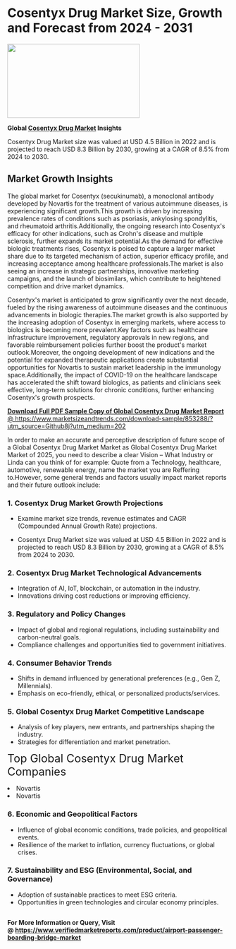 <H1>Cosentyx Drug Market Size, Growth and Forecast from 2024 - 2031</H1><img class="aligncenter size-medium wp-image-584254" src="https://thirdeyenews.in/wp-content/uploads/2024/09/Global-Market-Research-300x168.jpeg" alt="" width="300" height="168" /><p><strong>Global&nbsp;<a href="https://www.marketsizeandtrends.com/download-sample/853288/?utm_source=Github8j?utm_medium=202">Cosentyx Drug Market</a> Insights</strong></p><p>Cosentyx Drug Market size was valued at USD 4.5 Billion in 2022 and is projected to reach USD 8.3 Billion by 2030, growing at a CAGR of 8.5% from 2024 to 2030.</p><p><h2>Market Growth Insights</h2> <p>The global market for Cosentyx (secukinumab), a monoclonal antibody developed by Novartis for the treatment of various autoimmune diseases, is experiencing significant growth.This growth is driven by increasing prevalence rates of conditions such as psoriasis, ankylosing spondylitis, and rheumatoid arthritis.Additionally, the ongoing research into Cosentyx's efficacy for other indications, such as Crohn's disease and multiple sclerosis, further expands its market potential.As the demand for effective biologic treatments rises, Cosentyx is poised to capture a larger market share due to its targeted mechanism of action, superior efficacy profile, and increasing acceptance among healthcare professionals.The market is also seeing an increase in strategic partnerships, innovative marketing campaigns, and the launch of biosimilars, which contribute to heightened competition and drive market dynamics.</p> <p><a href="#"></a></p> <p>Cosentyx's market is anticipated to grow significantly over the next decade, fueled by the rising awareness of autoimmune diseases and the continuous advancements in biologic therapies.The market growth is also supported by the increasing adoption of Cosentyx in emerging markets, where access to biologics is becoming more prevalent.Key factors such as healthcare infrastructure improvement, regulatory approvals in new regions, and favorable reimbursement policies further boost the product's market outlook.Moreover, the ongoing development of new indications and the potential for expanded therapeutic applications create substantial opportunities for Novartis to sustain market leadership in the immunology space.Additionally, the impact of COVID-19 on the healthcare landscape has accelerated the shift toward biologics, as patients and clinicians seek effective, long-term solutions for chronic conditions, further enhancing Cosentyx's growth prospects.</p> <p><a href="#"></p><p><span class=""><strong>Download Full PDF Sample Copy of Global Cosentyx Drug Market Report</strong> @ <a href="https://www.marketsizeandtrends.com/download-sample/853288/?utm_source=Github8j?utm_medium=202" target="_blank">https://www.marketsizeandtrends.com/download-sample/853288/?utm_source=Github8j?utm_medium=202</a></span></p><p>In order to make an accurate and perceptive description of future scope of a Global&nbsp;Cosentyx Drug Market Market as Global&nbsp;Cosentyx Drug Market Market of 2025, you need to describe a clear Vision &ndash; What Industry or Linda can you think of for example: Quote from a Technology, healthcare, automotive, renewable energy, name the market you are Reffering to.However, some general trends and factors usually impact market reports and their future outlook include:</p><h3>1.&nbsp;<strong>Cosentyx Drug Market Growth Projections</strong></h3><ul><li>Examine market size trends, revenue estimates and CAGR (Compounded Annual Growth Rate) projections.</li><li><p>Cosentyx Drug Market size was valued at USD 4.5 Billion in 2022 and is projected to reach USD 8.3 Billion by 2030, growing at a CAGR of 8.5% from 2024 to 2030.</p></li></ul><h3>2.&nbsp;<strong>Cosentyx Drug Market Technological Advancements</strong></h3><ul><li>Integration of AI, IoT, blockchain, or automation in the industry.</li><li>Innovations driving cost reductions or improving efficiency.</li></ul><h3>3.&nbsp;<strong>Regulatory and Policy Changes</strong></h3><ul><li>Impact of global and regional regulations, including sustainability and carbon-neutral goals.</li><li>Compliance challenges and opportunities tied to government initiatives.</li></ul><h3>4.&nbsp;<strong>Consumer Behavior Trends</strong></h3><ul><li>Shifts in demand influenced by generational preferences (e.g., Gen Z, Millennials).</li><li>Emphasis on eco-friendly, ethical, or personalized products/services.</li></ul><h3>5.&nbsp;<strong>Global Cosentyx Drug Market Competitive Landscape</strong></h3><ul><li>Analysis of key players, new entrants, and partnerships shaping the industry.</li><li>Strategies for differentiation and market penetration.</li></ul><p data-pm-slice="1 1 []"><span style="color: inherit; font-family: inherit; font-size: 25px;">Top Global Cosentyx Drug Market Companies</span></p><div class="" data-test-id=""><p><li>Novartis</li><li> Novartis</li></p></div><h3>6.&nbsp;<strong>Economic and Geopolitical Factors</strong></h3><ul><li>Influence of global economic conditions, trade policies, and geopolitical events.</li><li>Resilience of the market to inflation, currency fluctuations, or global crises.</li></ul><h3>7.&nbsp;<strong>Sustainability and ESG (Environmental, Social, and Governance)</strong></h3><ul><li>Adoption of sustainable practices to meet ESG criteria.</li><li>Opportunities in green technologies and circular economy principles.</li></ul><h2><strong style="font-size: 14px;">For More Information or Query, Visit @&nbsp;</strong><a style="background-color: #ffffff; font-size: 14px;" href="https://www.marketsizeandtrends.com/report/cosentyx-drug-market/" target="_blank">https://www.verifiedmarketreports.com/product/airport-passenger-boarding-bridge-market</a></h2>